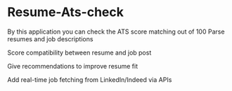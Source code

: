 # Resume-Ats-check
By this application you can check the ATS score matching out of 100
Parse resumes and job descriptions

Score compatibility between resume and job post

Give recommendations to improve resume fit

Add real-time job fetching from LinkedIn/Indeed via APIs
